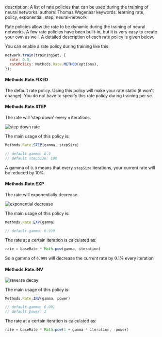 description: A list of rate policies that can be used during the training of neural networks.
authors: Thomas Wagenaar
keywords: learning rate, policy, exponential, step, neural-network

Rate policies allow the rate to be dynamic during the training of neural networks.
A few rate policies have been built-in, but it is very easy to create your own
as well. A detailed description of each rate policy is given below.

You can enable a rate policy during training like this:

```javascript
network.train(trainingSet, {
  rate: 0.3,
  ratePolicy: Methods.Rate.METHOD(options),
});
```

#### Methods.Rate.FIXED
The default rate policy. Using this policy will make your rate static (it won't
change). You do not have to specify this rate policy during training per se.

#### Methods.Rate.STEP
The rate will 'step down' every `n` iterations.

![step down rate](https://i.gyazo.com/4096f7093153d3512b28c35719aef688.png)

The main usage of this policy is:

```javascript
Methods.Rate.STEP(gamma, stepSize)

// default gamma: 0.9
// default stepSize: 100
```

A gamma of `0.9` means that every `stepSize` iterations, your current rate will
be reduced by 10%.

#### Methods.Rate.EXP
The rate will exponentially decrease.

![exponential decrease](http://systems-sciences.uni-graz.at/etextbook/assets/img/img_sw2/decline.JPG)

The main usage of this policy is:

```javascript
Methods.Rate.EXP(gamma)

// default gamma: 0.999
```

The rate at a certain iteration is calculated as:

```javascript
rate = baseRate * Math.pow(gamma, iteration)
```

So a gamma of `0.999` will decrease the current rate by 0.1% every iteration

#### Methods.Rate.INV
![reverse decay](https://i.gyazo.com/7c7a1d76f1cf3d565e20cc9b44c899a8.png)

The main usage of this policy is:

```javascript
Methods.Rate.INV(gamma, power)

// default gamma: 0.001
// default power: 2
```

The rate at a certain iteration is calculated as:

```javascript
rate = baseRate * Math.pow(1 + gamma * iteration, -power)
```

